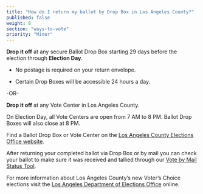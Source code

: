 ```yaml
---
title: "How do I return my ballot by Drop Box in Los Angeles County?"
published: false
weight: 8
section: "ways-to-vote"
priority: "Minor"
---
```

**Drop it off** at any secure Ballot Drop Box starting 29 days before the election through **Election Day**.  

- No postage is required on your return envelope.  

- Certain Drop Boxes will be accessible 24 hours a day.        

-OR-

**Drop it off** at any Vote Center in Los Angeles County.   

On Election Day, all Vote Centers are open from 7 AM to 8 PM. Ballot Drop Boxes will also close at 8 PM. 

Find a Ballot Drop Box or Vote Center on the [Los Angeles County Elections Office website](https://www.lavote.net/home/voting-elections/voting-options/vote-by-mail/vbm-ballot-drop-off).

After returning your completed ballot via Drop Box or by mail you can check your ballot to make sure it was received and tallied through our [Vote by Mail Status Tool](https://lavote.gov/av_inquiry).

For more information about Los Angeles County’s new Voter’s Choice elections visit the [Los Angeles Department of Elections Office](https://www.lavote.net/home/voting-elections/current-elections) online.  
